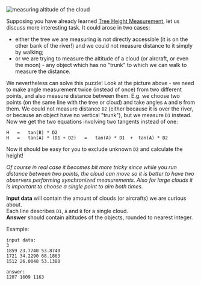 <div class="centered">
	<img alt="measuring altitude of the cloud" src="http://s15.postimg.org/voo7gk3ff/cloud_height.png"/>
</div>

Supposing you have already learned [Tree Height Measurement](./tree-height-measurement), let us discuss more interesting task.
It could arose in two cases:

- either the tree we are measuring is not directly accessible (it is on the other bank of the river!) and we could not
	measure distance to it simply by walking;
- or we are trying to measure the altitude of a cloud (or aircraft, or even the moon) - any object which has no "trunk" to
	which we can walk to measure the distance.

We nevertheless can solve this puzzle! Look at the picture above - we need to make angle measurement twice (instead of once)
from two different points, and also measure distance between them. E.g. we choose two points (on the same line with
the tree or cloud) and take angles `A` and `B` from them. We could not measure distance `D2` (either because it is over the
river, or because an object have no vertical "trunk"), but we measure `D1` instead. Now we get the two equations involving
two tangents instead of one:

    H   =   tan(B) * D2
	H   =   tan(A) * (D1 + D2)   =   tan(A) * D1  +  tan(A) * D2

Now it should be easy for you to exclude unknown `D2` and calculate the height!

_Of course in real case it becomes bit more tricky since while you run distance between two points, the cloud can move
so it is better to have two observers performing synchronized measurements. Also for large clouds it is important to
choose a single point to aim both times._

**Input data** will contain the amount of clouds (or aircrafts) we are curious about.  
Each line describes `D1`, `A` and `B` for a single cloud.  
**Answer** should contain altitudes of the objects, rounded to nearest integer.

Example:

	input data:
	3
	1859 23.7740 53.8740
	1721 34.2290 68.1863
	1512 26.0048 53.1380
	
	answer:
	1207 1609 1163
